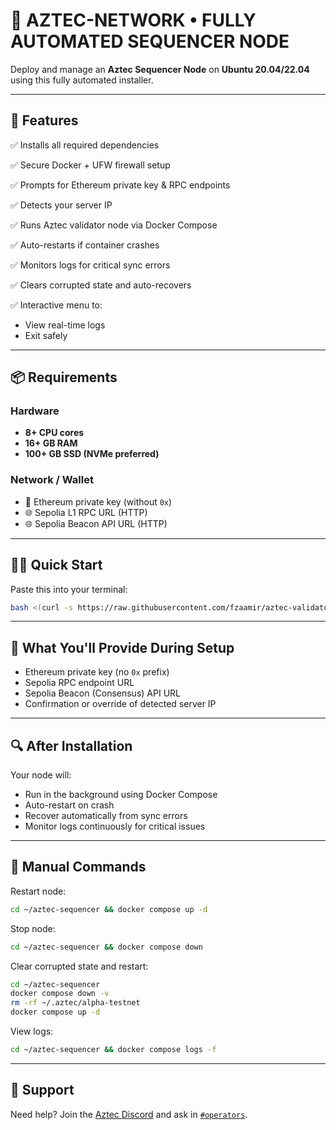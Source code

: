 # 🚀 AZTEC-NETWORK • FULLY AUTOMATED SEQUENCER NODE

Deploy and manage an **Aztec Sequencer Node** on **Ubuntu 20.04/22.04** using this fully automated installer.

---

## 🚀 Features

✅ Installs all required dependencies

✅ Secure Docker + UFW firewall setup

✅ Prompts for Ethereum private key & RPC endpoints

✅ Detects your server IP

✅ Runs Aztec validator node via Docker Compose

✅ Auto-restarts if container crashes

✅ Monitors logs for critical sync errors

✅ Clears corrupted state and auto-recovers

✅ Interactive menu to:

* View real-time logs
* Exit safely

---

## 📦 Requirements

### Hardware

* **8+ CPU cores**
* **16+ GB RAM**
* **100+ GB SSD (NVMe preferred)**

### Network / Wallet

* 🔐 Ethereum private key (without `0x`)
* 🌐 Sepolia L1 RPC URL (HTTP)
* 🌐 Sepolia Beacon API URL (HTTP)

---

## 🧑‍💻 Quick Start

Paste this into your terminal:

```bash
bash <(curl -s https://raw.githubusercontent.com/fzaamir/aztec-validator-auto-setup/main/install.sh)
```

---

## 🧠 What You'll Provide During Setup

* Ethereum private key (no `0x` prefix)
* Sepolia RPC endpoint URL
* Sepolia Beacon (Consensus) API URL
* Confirmation or override of detected server IP

---

## 🔍 After Installation

Your node will:

* Run in the background using Docker Compose
* Auto-restart on crash
* Recover automatically from sync errors
* Monitor logs continuously for critical issues

---

## 🔧 Manual Commands

Restart node:

```bash
cd ~/aztec-sequencer && docker compose up -d
```

Stop node:

```bash
cd ~/aztec-sequencer && docker compose down
```

Clear corrupted state and restart:

```bash
cd ~/aztec-sequencer
docker compose down -v
rm -rf ~/.aztec/alpha-testnet
docker compose up -d
```

View logs:

```bash
cd ~/aztec-sequencer && docker compose logs -f
```

---

## 🙋 Support

Need help?
Join the [Aztec Discord](https://discord.gg/aztecprotocol) and ask in [`#operators`](https://discord.com/channels/1144692727120937080/1367196595866828982).


